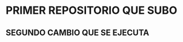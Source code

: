 <!-- MODULO PARA TODO -->

<h1>PRIMER REPOSITORIO QUE SUBO</h1>

<h2> SEGUNDO CAMBIO QUE SE EJECUTA</h2>